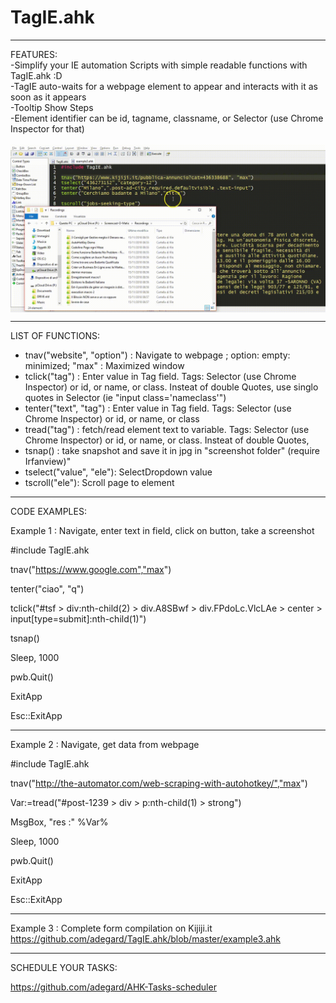 # TagIE.ahk

***************
FEATURES:</br>
-Simplify your IE automation Scripts with simple readable functions with TagIE.ahk :D </br>
-TagIE auto-waits for a webpage element to appear and interacts with it as soon as it appears</br>
-Tooltip Show Steps</br>
-Element identifier can be id, tagname, classname, or Selector (use Chrome Inspector for that)</br>
</br>
<img src="https://raw.githubusercontent.com/adegard/TagIE.ahk/master/TagIEexample.gif"  align="center">
******************
LIST OF FUNCTIONS:

- tnav("website", "option") : Navigate to webpage ; option: empty: minimized; "max" : Maximized window
- tclick("tag")  : Enter value in Tag field. Tags: Selector (use Chrome Inspector) or id, or name, or class. Insteat of double Quotes, use singlo quotes in Selector (ie "input class='nameclass'")
- tenter("text", "tag")  : Enter value in Tag field. Tags: Selector (use Chrome Inspector) or id, or name, or class
- tread("tag")  : fetch/read element text to variable. Tags: Selector (use Chrome Inspector) or id, or name, or class. Insteat of double Quotes, 
- tsnap() : take snapshot and save it in jpg in "screenshot folder" (require Irfanview)"
- tselect("value", "ele"): SelectDropdown value 
- tscroll("ele"): Scroll page to element

******************
CODE EXAMPLES:


Example 1 : Navigate, enter text in field, click on button, take a screenshot

#include TagIE.ahk

tnav("https://www.google.com","max")

tenter("ciao", "q")

tclick("#tsf > div:nth-child(2) > div.A8SBwf > div.FPdoLc.VlcLAe > center > input[type=submit]:nth-child(1)")

tsnap() 

Sleep, 1000

pwb.Quit()

ExitApp

Esc::ExitApp



******************
Example 2 : Navigate, get data from webpage

#include TagIE.ahk

tnav("http://the-automator.com/web-scraping-with-autohotkey/","max")

Var:=tread("#post-1239 > div > p:nth-child(1) > strong")

MsgBox, "res :" %Var%

Sleep, 1000

pwb.Quit()

ExitApp

Esc::ExitApp

******************
Example 3 : Complete form compilation on Kijiji.it
https://github.com/adegard/TagIE.ahk/blob/master/example3.ahk

******************
SCHEDULE YOUR TASKS:

https://github.com/adegard/AHK-Tasks-scheduler
